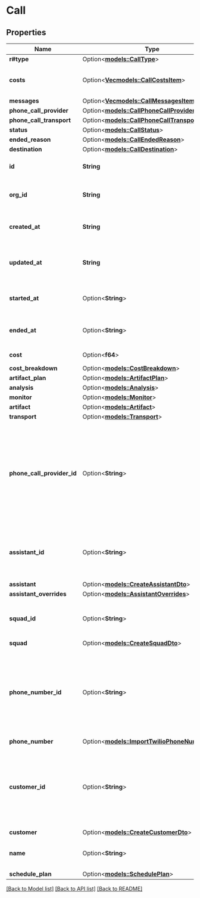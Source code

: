 # Call

## Properties

Name | Type | Description | Notes
------------ | ------------- | ------------- | -------------
**r#type** | Option<[**models::CallType**](CallType.md)> |  | [optional]
**costs** | Option<[**Vec<models::CallCostsItem>**](CallCostsItem.md)> | These are the costs of individual components of the call in USD. | [optional]
**messages** | Option<[**Vec<models::CallMessagesItem>**](CallMessagesItem.md)> |  | [optional]
**phone_call_provider** | Option<[**models::CallPhoneCallProvider**](CallPhoneCallProvider.md)> |  | [optional]
**phone_call_transport** | Option<[**models::CallPhoneCallTransport**](CallPhoneCallTransport.md)> |  | [optional]
**status** | Option<[**models::CallStatus**](CallStatus.md)> |  | [optional]
**ended_reason** | Option<[**models::CallEndedReason**](CallEndedReason.md)> |  | [optional]
**destination** | Option<[**models::CallDestination**](CallDestination.md)> |  | [optional]
**id** | **String** | This is the unique identifier for the call. | 
**org_id** | **String** | This is the unique identifier for the org that this call belongs to. | 
**created_at** | **String** | This is the ISO 8601 date-time string of when the call was created. | 
**updated_at** | **String** | This is the ISO 8601 date-time string of when the call was last updated. | 
**started_at** | Option<**String**> | This is the ISO 8601 date-time string of when the call was started. | [optional]
**ended_at** | Option<**String**> | This is the ISO 8601 date-time string of when the call was ended. | [optional]
**cost** | Option<**f64**> | This is the cost of the call in USD. | [optional]
**cost_breakdown** | Option<[**models::CostBreakdown**](CostBreakdown.md)> |  | [optional]
**artifact_plan** | Option<[**models::ArtifactPlan**](ArtifactPlan.md)> |  | [optional]
**analysis** | Option<[**models::Analysis**](Analysis.md)> |  | [optional]
**monitor** | Option<[**models::Monitor**](Monitor.md)> |  | [optional]
**artifact** | Option<[**models::Artifact**](Artifact.md)> |  | [optional]
**transport** | Option<[**models::Transport**](Transport.md)> |  | [optional]
**phone_call_provider_id** | Option<**String**> | The ID of the call as provided by the phone number service. callSid in Twilio. conversationUuid in Vonage. callControlId in Telnyx.  Only relevant for `outboundPhoneCall` and `inboundPhoneCall` type. | [optional]
**assistant_id** | Option<**String**> | This is the assistant that will be used for the call. To use a transient assistant, use `assistant` instead. | [optional]
**assistant** | Option<[**models::CreateAssistantDto**](CreateAssistantDto.md)> |  | [optional]
**assistant_overrides** | Option<[**models::AssistantOverrides**](AssistantOverrides.md)> |  | [optional]
**squad_id** | Option<**String**> | This is the squad that will be used for the call. To use a transient squad, use `squad` instead. | [optional]
**squad** | Option<[**models::CreateSquadDto**](CreateSquadDto.md)> |  | [optional]
**phone_number_id** | Option<**String**> | This is the phone number that will be used for the call. To use a transient number, use `phoneNumber` instead.  Only relevant for `outboundPhoneCall` and `inboundPhoneCall` type. | [optional]
**phone_number** | Option<[**models::ImportTwilioPhoneNumberDto**](ImportTwilioPhoneNumberDto.md)> |  | [optional]
**customer_id** | Option<**String**> | This is the customer that will be called. To call a transient customer , use `customer` instead.  Only relevant for `outboundPhoneCall` and `inboundPhoneCall` type. | [optional]
**customer** | Option<[**models::CreateCustomerDto**](CreateCustomerDto.md)> |  | [optional]
**name** | Option<**String**> | This is the name of the call. This is just for your own reference. | [optional]
**schedule_plan** | Option<[**models::SchedulePlan**](SchedulePlan.md)> |  | [optional]

[[Back to Model list]](../README.md#documentation-for-models) [[Back to API list]](../README.md#documentation-for-api-endpoints) [[Back to README]](../README.md)


